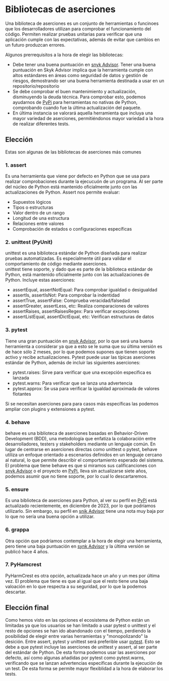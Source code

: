 # Bibliotecas de aserciones
Una biblioteca de aserciones es un conjunto de herramientas o funcinoes que los desarrolladores utilizan para comprobar el funcionamiento del código. Permiten realizar pruebas unitarias para verificar que una aplicación cumple con las expectativas, además de evitar que cambios en un futuro produzcan errores.  

Algunos prerrequisitos a la hora de elegir las bibliotecas:
* Debe tener una buena puntuación en [snyk Advisor](https://snyk.io/advisor/). Tener una buena puntuación en Skyk Advisor implica que la herramienta cumple con altos estándares en áreas como seguridad de datos y gestión de riesgos, demostrando ser una buena herramienta destinada a usar en un repositorio/repositorio
* Se debe comprobar el buen mantenimiento y actualización, disminuyendo la deuda técnica. Para comprobar esto, podemos ayudarnos de [PyPi](https://pypi.org/) para herramientas no nativas de Python, comprobando cuando fue la última actualización del paquete.
* En última instancia se valorará aquella herramienta que incluya una mayor variedad de aserciones, permitiéndonos mayor variedad a la hora de realizar diferentes tests.
## Elección
Estas son algunas de las bibliotecas de aserciones más comunes
### 1. assert
Es una herramienta que viene por defecto en Python que se usa para realizar comprobaciones durante la ejecucuón de un programa. Al ser parte del núcleo de Python está mantenido oficialmente junto con las actualizaciones de Python. Assert nos permite evaluar:
* Supuestos lógicos
* Tipos o estructuras
* Valor dentro de un rango
* Longitud de una estructura
* Relaciones entre valores
* Comprobación de estados o configuraciones específicas
### 2. unittest (PyUnit)
unittest es una biblioteca estándar de Python diseñada para realizar pruebas automatizadas. Es especialmente útil para validar el comportamiento de código mediante aserciones.  
unittest tiene soporte, y dado que es parte de la biblioteca estándar de Python, está mantenido oficialmente junto con las actualizaciones de Python. Incluye estas aserciones:
* assertEqual, assertNotEqual: Para comprobar igualdad o desigualdad
* assertIs, assertIsNot: Para comprobar la indentidad
* assertTrue, assertFalse: Comprueba veracidad/falsedad
* assertGreater, assertLess, etc: Realiza comparaciones de valores
* assertRaises, assertRaisesRegex: Para verificar excepciones
* assertListEqual, assertDictEqual, etc: Verifican estructuras de datos
### 3. pytest
Tiene una gran puntuación en [snyk Advisor](https://snyk.io/advisor/python/pytest), por lo que será una buena herramienta a considerar ya que a esto se le suma que su última versión es de hace sólo 2 meses, por lo que podemos supones que tienen soporte activo y recibe actualizaciones.
Pytest puede usar las típicas aserciones estándar de Python, además de  incluir las siguientes aserciones:
* pytest.raises: Sirve para verificar que una excepción específica es lanzada
* pytest.warns: Para verificar que se lanza una advertencia
* pytest.approx: Se usa para verificar la igualdad aproximada de valores flotantes

Si se necesitan aserciones para para casos más específicas las podemos ampliar con plugins y extensiones a pytest.
### 4. behave
behave es una biblioteca de aserciones basadas en Behavior-Driven Development (BDD), una metodología que enfatiza la colaboración entre desarrolladores, testers y stakeholders mediante un lenguaje común. En lugar de centrarse en aserciones directas como unittest o pytest, behave utiliza un enfoque orientado a escenarios definidos en un lenguaje cercano al natural, lo que permite describir el comportamiento esperado del sistema.
El problema que tiene behave es que si miramos sus calificanciones con [snyk Advisor](https://snyk.io/advisor/python/behave) o el proyecto en [PyPi](https://pypi.org/project/behave/), lleva sin actualizarse siete años, podemos asumir que no tiene soporte, por lo cual lo descartaremos.
### 5. ensure
Es una biblioteca de aserciones para Python, al ver su perfil en [PyPi](https://pypi.org/project/ensure/) está actualizado recientemente, en diciembre de 2023, por lo que podríamos utilizarlo. Sin embargo, su perfil en [snik Advisor](https://snyk.io/advisor/python/ensure) tiene una nota muy baja por lo que no sería una buena opción a utilizar.
### 6. grappa
Otra opción que podríamos contemplar a la hora de elegir una herramienta, pero tiene una baja puntuación en [synk Advisor](https://snyk.io/advisor/python/grappa) y la última versión se publicó hace 4 años.
### 7. PyHamcrest
PyHarmCrest es otra opción, actualizada hace un año y un mes por última vez. El problema que tiene es que al igual que el resto tiene una baja valoación en lo que respecta a su seguridad, por lo que la podemos descartar.

## Elección final
Como hemos visto en las opciones el ecosistema de Python están un limitadas ya que los usuarios se han limitado a usar pytest o unittest y el resto de opciones se han ido abandonado con el tiempo, perdiendo la posibilidad de elegir entre varias herramientas y "monopolizando" la desición.
Entre assert, pytest y unittest será preferible usar [pytest](https://github.com/pytest-dev/pytest). Esto se debe a que pytest incluye las aserciones de unittest y assert, al ser parte del estándar de Python. De esta forma podemos usar las aserciones por defecto, así como algunas añadidas por pytest como pytest.warns, verificando que se lanzan advertencias específicas durante la ejecución de un test. De esta forma se permite mayor flexiblidad a la hora de elaborar los tests.